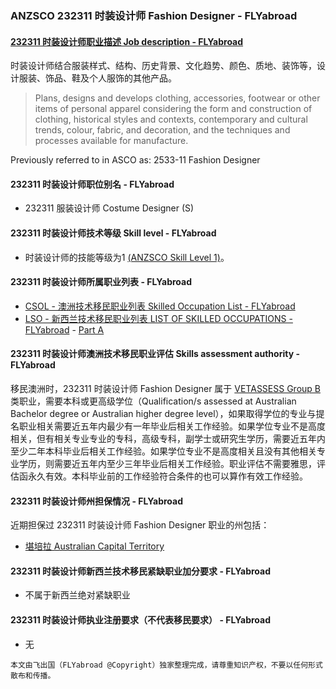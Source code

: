### ANZSCO 232311 时装设计师 Fashion Designer - FLYabroad ###

####  [232311 时装设计师职业描述 Job description - FLYabroad](http://www.flyabroadvisa.com/anzsco/1331.html#133111)

时装设计师结合服装样式、结构、历史背景、文化趋势、颜色、质地、装饰等，设计服装、饰品、鞋及个人服饰的其他产品。 

> Plans, designs and develops clothing, accessories, footwear or other items of personal apparel considering the form and construction of clothing, historical styles and contexts, contemporary and cultural trends, colour, fabric, and decoration, and the techniques and processes available for manufacture.

Previously referred to in ASCO as:
2533-11 Fashion Designer

#### 232311 时装设计师职位别名 - FLYabroad
 
- 232311	 服装设计师 Costume Designer (S)

#### 232311 时装设计师技术等级 Skill level - FLYabroad

- 时装设计师的技能等级为1 [(ANZSCO Skill Level 1)](http://www.flyabroadvisa.com/anzsco/)。

#### 232311 时装设计师所属职业列表 - FLYabroad

- [CSOL - 澳洲技术移民职业列表 Skilled Occupation List - FLYabroad](http://www.flyabroadvisa.com/sol/)
- [LSO - 新西兰技术移民职业列表 LIST OF SKILLED OCCUPATIONS - FLYabroad](http://nz.flyabroadvisa.com/lso/) - [Part A](parta)

#### 232311 时装设计师澳洲技术移民职业评估 Skills assessment authority - FLYabroad

移民澳洲时，232311 时装设计师 Fashion Designer 属于 [VETASSESS Group B ](http://www.flyabroadvisa.com/ass/vetassess.html)类职业，需要本科或更高级学位（Qualification/s assessed at Australian Bachelor degree or Australian higher degree level），如果取得学位的专业与提名职业相关需要近五年内最少有一年毕业后相关工作经验。如果学位专业不是高度相关，但有相关专业专业的专科，高级专科，副学士或研究生学历，需要近五年内至少二年本科毕业后相关工作经验。如果学位专业不是高度相关且没有其他相关专业学历，则需要近五年内至少三年毕业后相关工作经验。职业评估不需要雅思，评估函永久有效。本科毕业前的工作经验符合条件的也可以算作有效工作经验。

#### 232311 时装设计师州担保情况 - FLYabroad

近期担保过 232311 时装设计师 Fashion Designer 职业的州包括：

- [堪培拉 Australian Capital Territory](http://www.flyabroadvisa.com/zdb/act.html)

#### 232311 时装设计师新西兰技术移民紧缺职业加分要求 - FLYabroad

- 不属于新西兰绝对紧缺职业

#### 232311 时装设计师执业注册要求（不代表移民要求） - FLYabroad

- 无

`本文由飞出国（FLYabroad @Copyright）独家整理完成，请尊重知识产权，不要以任何形式散布和传播。`